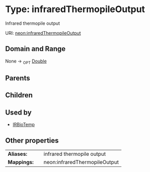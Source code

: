 
# Type: infraredThermopileOutput


Infrared thermopile output

URI: [neon:infraredThermopileOutput](https://data.neonscience.org/infraredThermopileOutput)


## Domain and Range

None ->  <sub>OPT</sub> [Double](types/Double.md)

## Parents


## Children


## Used by

 * [IRBioTemp](IRBioTemp.md)

## Other properties

|  |  |  |
| --- | --- | --- |
| **Aliases:** | | infrared thermopile output |
| **Mappings:** | | neon:infraredThermopileOutput |

